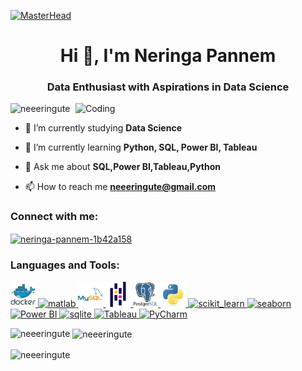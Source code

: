 [![MasterHead](https://camo.githubusercontent.com/f5a8ba4f28fe3ec8d5eb73dfa2303873b5d7122fb1ba08a5946e24d6c13e82c4/68747470733a2f2f6d656469612e6c6963646e2e636f6d2f646d732f696d6167652f4334443132415145536a37322d733567454b672f61727469636c652d636f7665725f696d6167652d736872696e6b5f3630305f323030302f302f313632363735333836373131303f653d3231343734383336343726763d6265746126743d4b6637594175775a74794347594c4e63682d4d676335654f432d376837754c5f646e424149677341465251)](https://neeeringute.io)
<h1 align="center">Hi 👋, I'm Neringa Pannem</h1>
<h3 align="center">Data Enthusiast with Aspirations in Data Science</h3>
<img align="right" alt="Coding" width="400" src="https://imarticus.org/blog/wp-content/uploads/2019/07/state2.gif">

<p align="left"> <img src="https://komarev.com/ghpvc/?username=neeeringute&label=Profile%20views&color=0e75b6&style=flat" alt="neeeringute" /> </p>

- 🔭 I’m currently studying **Data Science**

- 🌱 I’m currently learning **Python, SQL, Power BI, Tableau**

- 💬 Ask me about **SQL,Power BI,Tableau,Python**

- 📫 How to reach me **neeeringute@gmail.com**

<h3 align="left">Connect with me:</h3>
<p align="left">
<a href="https://linkedin.com/in/neringa-pannem-1b42a158" target="blank"><img align="center" src="https://raw.githubusercontent.com/rahuldkjain/github-profile-readme-generator/master/src/images/icons/Social/linked-in-alt.svg" alt="neringa-pannem-1b42a158" height="30" width="40" /></a>
</p>

<h3 align="left">Languages and Tools:</h3>
<p align="left"> <a href="https://www.docker.com/" target="_blank" rel="noreferrer"> <img src="https://raw.githubusercontent.com/devicons/devicon/master/icons/docker/docker-original-wordmark.svg" alt="docker" width="40" height="40"/> </a> 
<a href="https://www.mathworks.com/" target="_blank" rel="noreferrer"> <img src="https://upload.wikimedia.org/wikipedia/commons/2/21/Matlab_Logo.png" alt="matlab" width="40" height="40"/> </a>                                                                                
<a href="https://www.mysql.com/" target="_blank" rel="noreferrer"> <img src="https://raw.githubusercontent.com/devicons/devicon/master/icons/mysql/mysql-original-wordmark.svg" alt="mysql" width="40" height="40"/> </a> 
 <a href="https://pandas.pydata.org/" target="_blank" rel="noreferrer"> <img src="https://raw.githubusercontent.com/devicons/devicon/2ae2a900d2f041da66e950e4d48052658d850630/icons/pandas/pandas-original.svg" alt="pandas" width="40" height="40"/> </a> 
<a href="https://www.postgresql.org" target="_blank" rel="noreferrer"> <img src="https://raw.githubusercontent.com/devicons/devicon/master/icons/postgresql/postgresql-original-wordmark.svg" alt="postgresql" width="40" height="40"/> </a> 
<a href="https://www.python.org" target="_blank" rel="noreferrer"> <img src="https://raw.githubusercontent.com/devicons/devicon/master/icons/python/python-original.svg" alt="python" width="40" height="40"/> </a> 
<a href="https://scikit-learn.org/" target="_blank" rel="noreferrer"> <img src="https://upload.wikimedia.org/wikipedia/commons/0/05/Scikit_learn_logo_small.svg" alt="scikit_learn" width="40" height="40"/> </a> 
<a href="https://seaborn.pydata.org/" target="_blank" rel="noreferrer"> <img src="https://seaborn.pydata.org/_images/logo-mark-lightbg.svg" alt="seaborn" width="40" height="40"/> </a> 
<a href="https://powerbi.microsoft.com/" target="_blank" rel="noreferrer"> <img src="https://upload.wikimedia.org/wikipedia/commons/c/cf/New_Power_BI_Logo.svg" alt="Power BI" width="40" height="40"/> </a>                                                                                                                         <a href="https://www.sqlite.org/" target="_blank" rel="noreferrer"> <img src="https://www.vectorlogo.zone/logos/sqlite/sqlite-icon.svg" alt="sqlite" width="40" height="40"/> </a> 
<a href="https://www.tableau.com/" target="_blank" rel="noreferrer"> <img src="https://upload.wikimedia.org/wikipedia/commons/4/4b/Tableau_Logo.png" alt="Tableau" width="120" height="40"/> </a> 
<a href="https://www.jetbrains.com/pycharm/" target="_blank" rel="noreferrer"> <img src="https://resources.jetbrains.com/storage/products/company/brand/logos/PyCharm_icon.png" alt="PyCharm" width="40" height="40"/> </a>
</p>

<p><img align="left" src="https://github-readme-stats.vercel.app/api/top-langs?username=neeeringute&show_icons=true&locale=en&layout=compact" alt="neeeringute" /></p>

<p>&nbsp;<img align="center" src="https://github-readme-stats.vercel.app/api?username=neeeringute&show_icons=true&locale=en" alt="neeeringute" /></p>

<p><img align="center" src="https://github-readme-streak-stats.herokuapp.com/?user=neeeringute&" alt="neeeringute" /></p>
